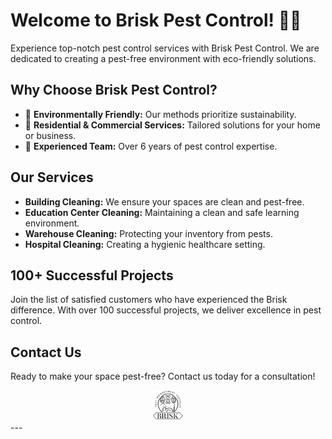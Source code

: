 # Welcome to Brisk Pest Control! 🐜🚀

Experience top-notch pest control services with Brisk Pest Control. We are dedicated to creating a pest-free environment with eco-friendly solutions.

## Why Choose Brisk Pest Control?

- 🌿 **Environmentally Friendly:** Our methods prioritize sustainability.
- 🏡 **Residential & Commercial Services:** Tailored solutions for your home or business.
- 🚀 **Experienced Team:** Over 6 years of pest control expertise.

## Our Services

- **Building Cleaning:** We ensure your spaces are clean and pest-free.
- **Education Center Cleaning:** Maintaining a clean and safe learning environment.
- **Warehouse Cleaning:** Protecting your inventory from pests.
- **Hospital Cleaning:** Creating a hygienic healthcare setting.

## 100+ Successful Projects

Join the list of satisfied customers who have experienced the Brisk difference. With over 100 successful projects, we deliver excellence in pest control.

## Contact Us

Ready to make your space pest-free? Contact us today for a consultation!

<div align="center">
  <img src="img/brisklogo.png" alt="Brisk Pest Control" length="30", width="10%">
</div>
---

